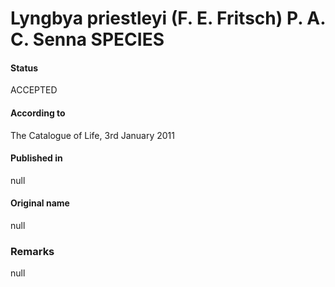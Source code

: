 # Lyngbya priestleyi (F. E. Fritsch) P. A. C. Senna SPECIES

#### Status
ACCEPTED

#### According to
The Catalogue of Life, 3rd January 2011

#### Published in
null

#### Original name
null

### Remarks
null